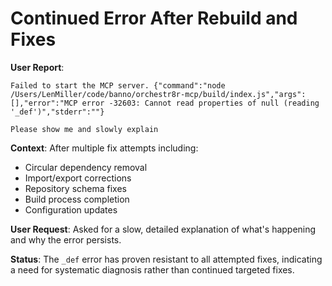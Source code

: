 # Continued Error After Rebuild and Fixes

**User Report**: 
```
Failed to start the MCP server. {"command":"node /Users/LenMiller/code/banno/orchestr8r-mcp/build/index.js","args":[],"error":"MCP error -32603: Cannot read properties of null (reading '_def')","stderr":""}

Please show me and slowly explain
```

**Context**: After multiple fix attempts including:
- Circular dependency removal
- Import/export corrections
- Repository schema fixes
- Build process completion
- Configuration updates

**User Request**: Asked for a slow, detailed explanation of what's happening and why the error persists.

**Status**: The `_def` error has proven resistant to all attempted fixes, indicating a need for systematic diagnosis rather than continued targeted fixes.
